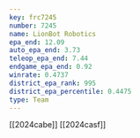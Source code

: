 ```yaml
---
key: frc7245
number: 7245
name: LionBot Robotics
epa_end: 12.09
auto_epa_end: 3.73
teleop_epa_end: 7.44
endgame_epa_end: 0.92
winrate: 0.4737
district_epa_rank: 995
district_epa_percentile: 0.4475
type: Team
---
```

[[2024cabe]]
[[2024casf]]
